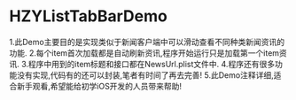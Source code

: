 # HZYListTabBarDemo
 1.此Demo主要目的是实现类似于新闻客户端中可以滑动查看不同种类新闻资讯的功能.
 2.每个item首次加载都是自动刷新资讯,程序开始运行只是加载第一个item资讯.
 3.程序中用到的item标题和接口都在NewsUrl.plist文件中.
 4.程序还有很多功能没有实现,代码有的还可以封装,笔者有时间了再去完善!
 5.此Demo注释详细,适合新手观看,希望能给初学iOS开发的人员带来帮助!
